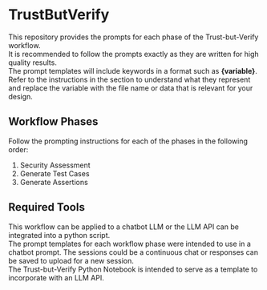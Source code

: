 # TrustButVerify

This repository provides the prompts for each phase of the Trust-but-Verify workflow.<br> 
It is recommended to follow the prompts exactly as they are written for high quality results.<br>
The prompt templates will include keywords in a format such as **{variable}**. Refer to the instructions in the section to understand what they represent and replace the variable with the file name or data that is relevant for your design.

## Workflow Phases
Follow the prompting instructions for each of the phases in the following order:
1. Security Assessment
2. Generate Test Cases
3. Generate Assertions

## Required Tools
This workflow can be applied to a chatbot LLM or the LLM API can be integrated into a python script. <br>
The prompt templates for each workflow phase were intended to use in a chatbot prompt. The sessions could be a continuous chat or responses can be saved to upload for a new session. <br>
The Trust-but-Verify Python Notebook is intended to serve as a template to incorporate with an LLM API. <br>
